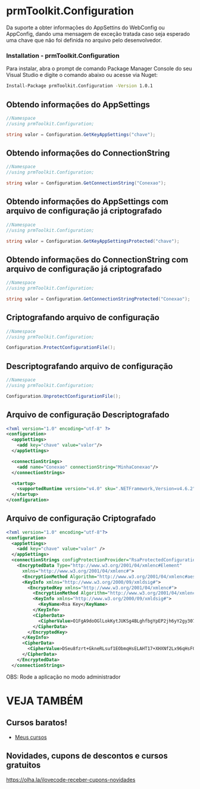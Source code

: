# prmToolkit.Configuration
Da suporte a obter informações do AppSettins do WebConfig ou AppConfig, dando uma mensagem de exceção tratada caso seja esperado uma chave que não foi definida no arquivo pelo desenvolvedor.

### Installation - prmToolkit.Configuration

Para instalar, abra o prompt de comando Package Manager Console do seu Visual Studio e digite o comando abaixo ou acesse via Nuget:

```sh
Install-Package prmToolkit.Configuration -Version 1.0.1
```

## Obtendo informações do AppSettings

```csharp
//Namespace
//using prmToolkit.Configuration;

string valor = Configuration.GetKeyAppSettings("chave");
```

## Obtendo informações do ConnectionString

```csharp
//Namespace
//using prmToolkit.Configuration;

string valor = Configuration.GetConnectionString("Conexao");
```

## Obtendo informações do AppSettings com arquivo de configuração já criptografado

```csharp
//Namespace
//using prmToolkit.Configuration;

string valor = Configuration.GetKeyAppSettingsProtected("chave");
```

## Obtendo informações do ConnectionString com arquivo de configuração já criptografado

```csharp
//Namespace
//using prmToolkit.Configuration;

string valor = Configuration.GetConnectionStringProtected("Conexao");
```

## Criptografando arquivo de configuração

```csharp
//Namespace
//using prmToolkit.Configuration;

Configuration.ProtectConfigurationFile();
```

## Descriptografando arquivo de configuração

```csharp
//Namespace
//using prmToolkit.Configuration;

Configuration.UnprotectConfigurationFile();
```

## Arquivo de configuração Descriptografado

```xml
<?xml version="1.0" encoding="utf-8" ?>
<configuration>
  <appSettings>
    <add key="chave" value="valor"/>
  </appSettings>

  <connectionStrings>
    <add name="Conexao" connectionString="MinhaConexao"/>
  </connectionStrings>

  <startup>
    <supportedRuntime version="v4.0" sku=".NETFramework,Version=v4.6.2" />
  </startup>
</configuration>
```

## Arquivo de configuração Criptografado

```xml
<?xml version="1.0" encoding="utf-8"?>
<configuration>
  <appSettings>
    <add key="chave" value="valor" />
  </appSettings>
  <connectionStrings configProtectionProvider="RsaProtectedConfigurationProvider">
    <EncryptedData Type="http://www.w3.org/2001/04/xmlenc#Element"
      xmlns="http://www.w3.org/2001/04/xmlenc#">
      <EncryptionMethod Algorithm="http://www.w3.org/2001/04/xmlenc#aes256-cbc" />
      <KeyInfo xmlns="http://www.w3.org/2000/09/xmldsig#">
        <EncryptedKey xmlns="http://www.w3.org/2001/04/xmlenc#">
          <EncryptionMethod Algorithm="http://www.w3.org/2001/04/xmlenc#rsa-1_5" />
          <KeyInfo xmlns="http://www.w3.org/2000/09/xmldsig#">
            <KeyName>Rsa Key</KeyName>
          </KeyInfo>
          <CipherData>
            <CipherValue>O1FgA9doOGlLokKytJUKSg4BLghfbgYpEP2jh6yY2gy307wGCoeMTnWLbEWhiGi7XBhIf6TP+3elat0l1M+Q30w3TCt29/ZFe9UoP0vqB03KzS4uoH29inF/K++dW1GHePhg1lhkkyY9YEaY6eTHLi4JpMVpJ9IhiBxUMYCrKMlnmztogztSDTE3kfRHYswZzTKa9Jknhh3x3faOTVnPRVdb4evJhWpFyQHlptdFYN9T6M+hT8DQtgPx4dImFrf5m8UHWdYLU46dWE8CT0iyY0EduWs5O7lWdss9MAkALAlKKuSgDKa1FI+gNZtJ2rMRr9shaQs1K64ooS0JgaQ/OA==</CipherValue>
          </CipherData>
        </EncryptedKey>
      </KeyInfo>
      <CipherData>
        <CipherValue>DSeu8fzrt+GkneRLsuf1EObmqHsELAHT17+XHXNf2Lx96qHsF04pfKDDlYasb8JDJvk3Qa2H6iKJq8rGW3EhJBq6Irok8s/6Jsf260RryH7bd0/au0aoHghDsBwYGkHF40Jxk0OSxWk+G8x/ANYK93KWsuVn3MRPm+okyRrdM+o=</CipherValue>
      </CipherData>
    </EncryptedData>
  </connectionStrings>
```

OBS: Rode a aplicação no modo administrador


# VEJA TAMBÉM
## Cursos baratos!
- [Meus cursos](https://olha.la/udemy)

## Novidades, cupons de descontos e cursos gratuitos
https://olha.la/ilovecode-receber-cupons-novidades

